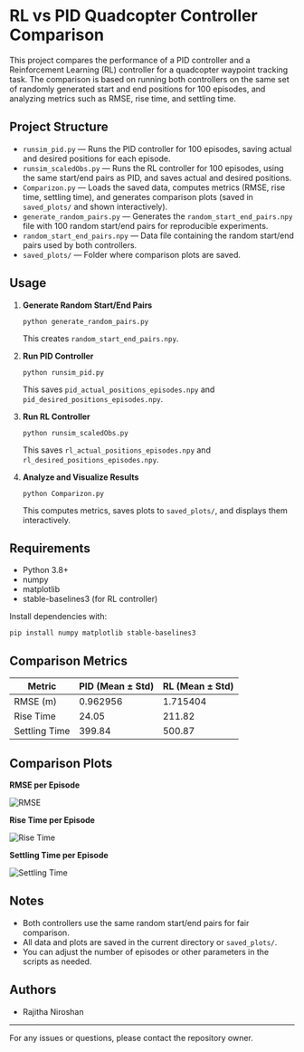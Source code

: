 # RL vs PID Quadcopter Controller Comparison

This project compares the performance of a PID controller and a Reinforcement Learning (RL) controller for a quadcopter waypoint tracking task. The comparison is based on running both controllers on the same set of randomly generated start and end positions for 100 episodes, and analyzing metrics such as RMSE, rise time, and settling time.

## Project Structure

- `runsim_pid.py` — Runs the PID controller for 100 episodes, saving actual and desired positions for each episode.
- `runsim_scaledObs.py` — Runs the RL controller for 100 episodes, using the same start/end pairs as PID, and saves actual and desired positions.
- `Comparizon.py` — Loads the saved data, computes metrics (RMSE, rise time, settling time), and generates comparison plots (saved in `saved_plots/` and shown interactively).
- `generate_random_pairs.py` — Generates the `random_start_end_pairs.npy` file with 100 random start/end pairs for reproducible experiments.
- `random_start_end_pairs.npy` — Data file containing the random start/end pairs used by both controllers.
- `saved_plots/` — Folder where comparison plots are saved.

## Usage

1. **Generate Random Start/End Pairs**
   ```
   python generate_random_pairs.py
   ```
   This creates `random_start_end_pairs.npy`.

2. **Run PID Controller**
   ```
   python runsim_pid.py
   ```
   This saves `pid_actual_positions_episodes.npy` and `pid_desired_positions_episodes.npy`.

3. **Run RL Controller**
   ```
   python runsim_scaledObs.py
   ```
   This saves `rl_actual_positions_episodes.npy` and `rl_desired_positions_episodes.npy`.

4. **Analyze and Visualize Results**
   ```
   python Comparizon.py
   ```
   This computes metrics, saves plots to `saved_plots/`, and displays them interactively.

## Requirements
- Python 3.8+
- numpy
- matplotlib
- stable-baselines3 (for RL controller)

Install dependencies with:
```
pip install numpy matplotlib stable-baselines3
```

## Comparison Metrics

| Metric        | PID (Mean ± Std) | RL (Mean ± Std) |
|---------------|------------------|-----------------|
| RMSE (m)      | 0.962956         | 1.715404        |
| Rise Time     | 24.05            | 211.82          |
| Settling Time | 399.84           | 500.87          |

## Comparison Plots

**RMSE per Episode**

![RMSE](saved_plots/rmse_per_episode.png)

**Rise Time per Episode**

![Rise Time](saved_plots/rise_time_per_episode.png)

**Settling Time per Episode**

![Settling Time](saved_plots/settling_time_per_episode.png)

## Notes
- Both controllers use the same random start/end pairs for fair comparison.
- All data and plots are saved in the current directory or `saved_plots/`.
- You can adjust the number of episodes or other parameters in the scripts as needed.

## Authors
- Rajitha Niroshan

---
For any issues or questions, please contact the repository owner.
